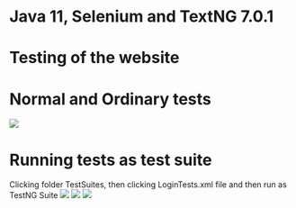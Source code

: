 # Java 11, Selenium and TextNG 7.0.1

# Testing of the  website
# Normal and  Ordinary tests
![]( https://pbs.twimg.com/media/FarnBLjXEAIStxl?format=png&name=900x900 )

# Running tests as test suite
 Clicking folder TestSuites, then clicking LoginTests.xml file and then run as TestNG Suite
![]( https://pbs.twimg.com/media/Fa6MhIcXEAERaRv?format=png&name=900x900  ) 
![]( https://pbs.twimg.com/media/Fa6MixIXgAADaUQ?format=png&name=900x900   )
![](  https://pbs.twimg.com/media/Fa6MkQTWAAEdOo1?format=png&name=900x900  )
